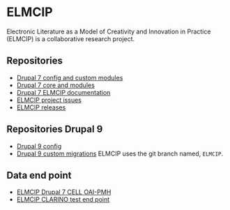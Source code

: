 # ELMCIP

Electronic Literature as a Model of Creativity and Innovation in Practice (ELMCIP) is a collaborative research project.

## Repositories

* [Drupal 7 config and custom modules](https://github.com/elmcip/elmcip)
* [Drupal 7 core and modules](https://github.com/elmcip/drupal)
* [Drupal 7 ELMCIP documentation](https://github.com/elmcip/elmcip/blob/master/README.md)
* [ELMCIP project issues](https://github.com/elmcip/elmcip/issues)
* [ELMCIP releases](https://github.com/elmcip/elmcip/releases)

## Repositories Drupal 9

* [Drupal 9 config](https://github.com/smbjorklund/elmcip_config)
* [Drupal 9 custom migrations](https://github.com/smbjorklund/uib_humanists/tree/elmcip) ELMCIP uses the git branch named, `ELMCIP`.

## Data end point

* [ELMCIP Drupal 7 CELL OAI-PMH](https://elmcip.net/data/work/oai-pmh)
* [ELMCIP CLARINO test end point](https://beta.elmcip.net/data/cw/oai/request)
